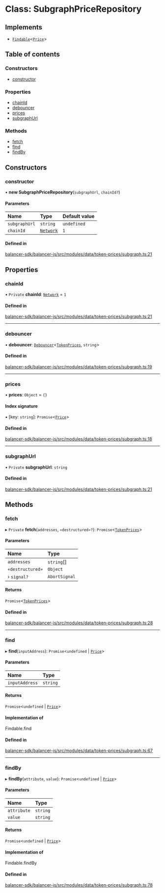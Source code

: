 # Class: SubgraphPriceRepository

## Implements

- [`Findable`](../interfaces/Findable.md)<[`Price`](../modules.md#price)\>

## Table of contents

### Constructors

- [constructor](SubgraphPriceRepository.md#constructor)

### Properties

- [chainId](SubgraphPriceRepository.md#chainid)
- [debouncer](SubgraphPriceRepository.md#debouncer)
- [prices](SubgraphPriceRepository.md#prices)
- [subgraphUrl](SubgraphPriceRepository.md#subgraphurl)

### Methods

- [fetch](SubgraphPriceRepository.md#fetch)
- [find](SubgraphPriceRepository.md#find)
- [findBy](SubgraphPriceRepository.md#findby)

## Constructors

### constructor

• **new SubgraphPriceRepository**(`subgraphUrl`, `chainId?`)

#### Parameters

| Name | Type | Default value |
| :------ | :------ | :------ |
| `subgraphUrl` | `string` | `undefined` |
| `chainId` | [`Network`](../enums/Network.md) | `1` |

#### Defined in

[balancer-sdk/balancer-js/src/modules/data/token-prices/subgraph.ts:21](https://github.com/balancer-labs/balancer-sdk/blob/c094037b/balancer-js/src/modules/data/token-prices/subgraph.ts#L21)

## Properties

### chainId

• `Private` **chainId**: [`Network`](../enums/Network.md) = `1`

#### Defined in

[balancer-sdk/balancer-js/src/modules/data/token-prices/subgraph.ts:21](https://github.com/balancer-labs/balancer-sdk/blob/c094037b/balancer-js/src/modules/data/token-prices/subgraph.ts#L21)

___

### debouncer

• **debouncer**: [`Debouncer`](Debouncer.md)<[`TokenPrices`](../modules.md#tokenprices), `string`\>

#### Defined in

[balancer-sdk/balancer-js/src/modules/data/token-prices/subgraph.ts:19](https://github.com/balancer-labs/balancer-sdk/blob/c094037b/balancer-js/src/modules/data/token-prices/subgraph.ts#L19)

___

### prices

• **prices**: `Object` = `{}`

#### Index signature

▪ [key: `string`]: `Promise`<[`Price`](../modules.md#price)\>

#### Defined in

[balancer-sdk/balancer-js/src/modules/data/token-prices/subgraph.ts:18](https://github.com/balancer-labs/balancer-sdk/blob/c094037b/balancer-js/src/modules/data/token-prices/subgraph.ts#L18)

___

### subgraphUrl

• `Private` **subgraphUrl**: `string`

#### Defined in

[balancer-sdk/balancer-js/src/modules/data/token-prices/subgraph.ts:21](https://github.com/balancer-labs/balancer-sdk/blob/c094037b/balancer-js/src/modules/data/token-prices/subgraph.ts#L21)

## Methods

### fetch

▸ `Private` **fetch**(`addresses`, `«destructured»?`): `Promise`<[`TokenPrices`](../modules.md#tokenprices)\>

#### Parameters

| Name | Type |
| :------ | :------ |
| `addresses` | `string`[] |
| `«destructured»` | `Object` |
| › `signal?` | `AbortSignal` |

#### Returns

`Promise`<[`TokenPrices`](../modules.md#tokenprices)\>

#### Defined in

[balancer-sdk/balancer-js/src/modules/data/token-prices/subgraph.ts:28](https://github.com/balancer-labs/balancer-sdk/blob/c094037b/balancer-js/src/modules/data/token-prices/subgraph.ts#L28)

___

### find

▸ **find**(`inputAddress`): `Promise`<`undefined` \| [`Price`](../modules.md#price)\>

#### Parameters

| Name | Type |
| :------ | :------ |
| `inputAddress` | `string` |

#### Returns

`Promise`<`undefined` \| [`Price`](../modules.md#price)\>

#### Implementation of

Findable.find

#### Defined in

[balancer-sdk/balancer-js/src/modules/data/token-prices/subgraph.ts:67](https://github.com/balancer-labs/balancer-sdk/blob/c094037b/balancer-js/src/modules/data/token-prices/subgraph.ts#L67)

___

### findBy

▸ **findBy**(`attribute`, `value`): `Promise`<`undefined` \| [`Price`](../modules.md#price)\>

#### Parameters

| Name | Type |
| :------ | :------ |
| `attribute` | `string` |
| `value` | `string` |

#### Returns

`Promise`<`undefined` \| [`Price`](../modules.md#price)\>

#### Implementation of

Findable.findBy

#### Defined in

[balancer-sdk/balancer-js/src/modules/data/token-prices/subgraph.ts:78](https://github.com/balancer-labs/balancer-sdk/blob/c094037b/balancer-js/src/modules/data/token-prices/subgraph.ts#L78)
